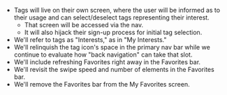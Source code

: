 * Tags will live on their own screen, where the user will be informed as to their usage and can select/deselect tags representing their interest.
  * That screen will be accessed via the nav.
  * It will also hijack their sign-up process for initial tag selection.
* We'll refer to tags as "Interests," as in "My Interests."
* We'll relinquish the tag icon's space in the primary nav bar while we continue to evaluate how "back navigation" can take that slot.
* We'll include refreshing Favorites right away in the Favorites bar.
* We'll revisit the swipe speed and number of elements in the Favorites bar.
* We'll remove the Favorites bar from the My Favorites screen.
